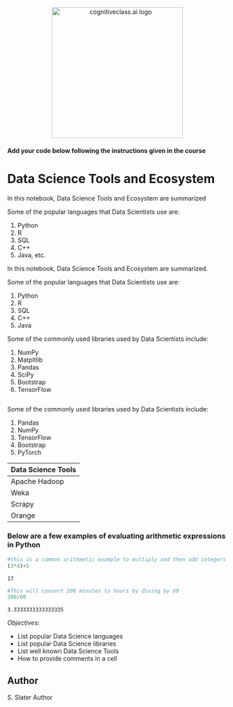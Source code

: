<center>
    <img src="https://cf-courses-data.s3.us.cloud-object-storage.appdomain.cloud/IBMDeveloperSkillsNetwork-DS0105EN-SkillsNetwork/labs/Module2/images/SN_web_lightmode.png" width="300" alt="cognitiveclass.ai logo">
</center>


#### Add your code below following the instructions given in the course


# Data Science Tools and Ecosystem

In this notebook, Data Science Tools and Ecosystem are summarized

Some of the popular languages that Data Scientists use are:
1. Python
2. R
3. SQL
4. C++
5. Java, etc.

In this notebook, Data Science Tools and Ecosystem are summarized.

Some of the popular languages that Data Scientists use are:
1. Python
2. R
3. SQL
4. C++
5. Java

Some of the commonly used libraries used by Data Scientists include:
1. NumPy
2. Matpltlib
3. Pandas
4. SciPy
5. Bootstrap
6. TensorFlow



```python

```

Some of the commonly used libraries used by Data Scientists include:
1. Pandas
2. NumPy
3. TensorFlow
4. Bootstrap
5. PyTorch

|Data Science Tools|
|----|
|Apache Hadoop|
|Weka|
|Scrapy|
|Orange|

### Below are a few examples of evaluating arithmetic expressions in Python


```python
#this is a common arithmetic example to multiply and then add integers
(3*4)+5
```




    17




```python
#This will convert 200 minutes to hours by diving by 60
200/60
```




    3.3333333333333335



_Objectives:_
* List popular Data Science languages
* List popular Data Science libraries
* List well known Data Science Tools
* How to provide comments in a cell

## Author
S. Slater
Author

